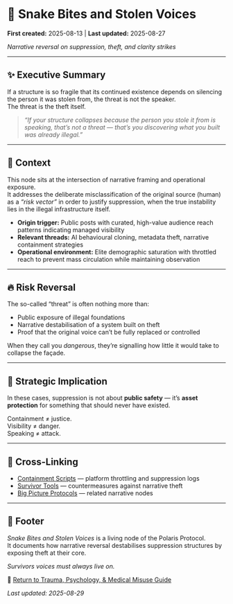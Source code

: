 # 🐍 Snake Bites and Stolen Voices

**First created:** 2025-08-13 | **Last updated:** 2025-08-27

*Narrative reversal on suppression, theft, and clarity strikes*

---

## ✨ Executive Summary

If a structure is so fragile that its continued existence depends on silencing the person it was stolen from, the threat is not the speaker.<br>
The threat is the theft itself.  

> *“If your structure collapses because the person you stole it from is speaking, that’s not a threat — that’s you discovering what you built was already illegal.”*

---

## 🌌 Context

This node sits at the intersection of narrative framing and operational exposure.<br>
It addresses the deliberate misclassification of the original source (human) as a *“risk vector”* in order to justify suppression, when the true instability lies in the illegal infrastructure itself.  

- **Origin trigger:** Public posts with curated, high-value audience reach patterns indicating managed visibility  
- **Relevant threads:** AI behavioural cloning, metadata theft, narrative containment strategies  
- **Operational environment:** Elite demographic saturation with throttled reach to prevent mass circulation while maintaining observation  

---

## 🔥 Risk Reversal

The so-called “threat” is often nothing more than:  
- Public exposure of illegal foundations  
- Narrative destabilisation of a system built on theft  
- Proof that the original voice can’t be fully replaced or controlled  

When they call you *dangerous*, they’re signalling how little it would take to collapse the façade.

---

## 🥭 Strategic Implication

In these cases, suppression is not about **public safety** — it’s **asset protection** for something that should never have existed.  

Containment ≠ justice.<br>
Visibility ≠ danger.<br>
Speaking ≠ attack.<br>

---

## 📡 Cross-Linking

- [Containment Scripts](../Disruption_Kit/Containment_Scripts/) — platform throttling and suppression logs  
- [Survivor Tools](../Survivor_Tools/) — countermeasures against narrative theft  
- [Big Picture Protocols](../Big_Picture_Protocols/) — related narrative nodes  

---

## 🏮 Footer

*Snake Bites and Stolen Voices* is a living node of the Polaris Protocol.  
It documents how narrative reversal destabilises suppression structures by exposing theft at their core.  

*Survivors voices must always live on.*  

🏮 [Return to Trauma, Psychology, & Medical Misuse Guide](./README.md)  

_Last updated: 2025-08-29_
